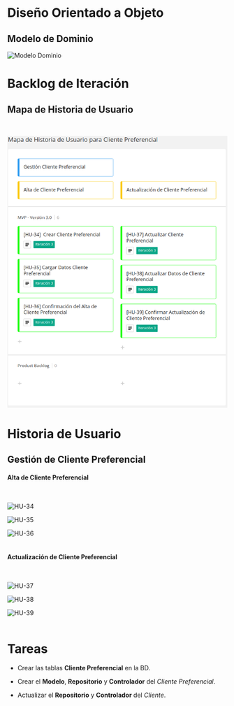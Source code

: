 # Diseño Orientado a Objeto

<h2>Modelo de Dominio</h2>

![Modelo Dominio](Documentos/IteracionIII/ModeloDominio/ModeloDominioII.png "Modelo de Dominio")
<br>

# Backlog de Iteración

<h2>Mapa de Historia de Usuario</h2>
<br>

![Mapa H.U. Cliente Preferencial](Documentos/IteracionIII/HistoriaUsuario/MHU-ClientePreferencial.png "Mapa Historia de Usuario del CLiente Preferencial")
<br>

# Historia de Usuario

<h2>Gestión de Cliente Preferencial</h2>

<h4>Alta de Cliente Preferencial</h4>
<br>

![HU-34](Documentos/IteracionII/HistoriaUsuario/CrearClientePreferencial.png "Crear Cliente Preferencial")
<br>

![HU-35](Documentos/IteracionII/HistoriaUsuario/CargarDatosClientePreferencial.png "Cargar Datos del Cliente Preferencial")
<br>

![HU-36](Documentos/IteracionII/HistoriaUsuario/ConfirmarAltaClientePreferencial.png "Confirmar Alta de Cliente Preferencial")
<br><br>

<h4>Actualización de Cliente Preferencial</h4>
<br>

![HU-37](Documentos/IteracionII/HistoriaUsuario/ActualizarClientePreferencial.png "Actualizar Cliente Preferencial")
<br>

![HU-38](Documentos/IteracionII/HistoriaUsuario/ActualizarDatosClientePreferencial.png "Actualizar Datos Cliente Preferencial")
<br>

![HU-39](Documentos/IteracionII/HistoriaUsuario/ConfirmarActualizaciónClientePreferencial.png "Confirmar Actualización Cliente Preferencial")
<br><br>

# Tareas

* Crear las tablas **Cliente Preferencial** en la BD.

* Crear el **Modelo**, **Repositorio** y **Controlador** del *Cliente Preferencial*.

* Actualizar el **Repositorio** y **Controlador** del *Cliente*.

